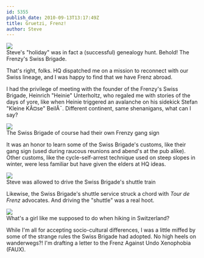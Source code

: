 ```yaml
---
id: 5355
publish_date: 2010-09-13T13:17:49Z
title: Gruetzi, Frenz!
author: Steve
---
```

![](http://www.flagstafffrenzy.org/wp-content/uploads/2010/09/swiss-brigade.jpg)  
Steve's "holiday" was in fact a (successful) genealogy hunt. Behold! The Frenzy's Swiss Brigade.

That's right, folks. HQ dispatched me on a mission to reconnect with our Swiss lineage, and I was happy to find that we have Frenz abroad.

I had the privilege of meeting with the founder of the Frenzy's Swiss Brigade, Heinrich "Heinie" Unterholtz, who regaled me with stories of the days of yore, like when Heinie triggered an avalanche on his sidekick Stefan "Kleine KÃ¤se" BeilÃ¯. Different continent, same shenanigans, what can I say?

![](http://www.flagstafffrenzy.org/wp-content/uploads/2010/09/kleine-kase.jpg)  
The Swiss Brigade of course had their own Frenzy gang sign

It was an honor to learn some of the Swiss Brigade's customs, like their gang sign (used during raucous reunions and abend's at the pub alike). Other customs, like the cycle-self-arrest technique used on steep slopes in winter, were less familiar but have given the elders at HQ ideas.

![](http://www.flagstafffrenzy.org/wp-content/uploads/2010/09/swiss-train.jpg)  
Steve was allowed to drive the Swiss Brigade's shuttle train

Likewise, the Swiss Brigade's shuttle service struck a chord with _Tour de Frenz_ advocates. And driving the "shuttle" was a real hoot.

![](http://www.flagstafffrenzy.org/wp-content/uploads/2010/09/no-high-heels.jpg)  
What's a girl like me supposed to do when hiking in Switzerland?

While I'm all for accepting socio-cultural differences, I was a little miffed by some of the strange rules the Swiss Brigade had adopted. No high heels on wanderwegs?! I'm drafting a letter to the Frenz Against Undo Xenophobia (FAUX).
